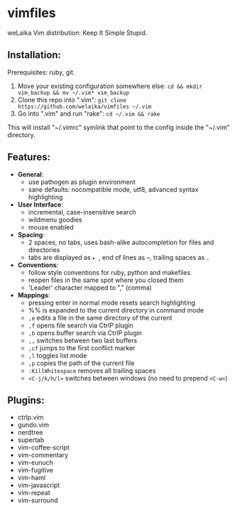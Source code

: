 vimfiles
========

weLaika Vim distribution: Keep It Simple Stupid.

## Installation:

Prerequisites: ruby, git.

1. Move your existing configuration somewhere else:
   `cd && mkdir vim_backup && mv ~/.vim* vim_backup`
2. Clone this repo into ".vim":
   `git clone https://github.com/welaika/vimfiles ~/.vim`
3. Go into ".vim" and run "rake":
   `cd ~/.vim && rake`

This will install "~/.vimrc" symlink that point to
the config inside the "~/.vim" directory.

## Features:

* **General**:
  - use pathogen as plugin environment
  - sane defaults: nocompatible mode, utf8, advanced syntax highlighting
* **User Interface**:
  - incremental, case-insensitive search
  - wildmenu goodies
  - mouse enabled
* **Spacing**:
  - 2 spaces, no tabs, uses bash-alike autocompletion for files and directories
  - tabs are displayed as `▸ `, end of lines as `¬`, trailing spaces as `.`
* **Conventions**:
  - follow style conventions for ruby, python and makefiles
  - reopen files in the same spot where you closed them
  - 'Leader' character mapped to "," (comma)
* **Mappings**:
  - pressing enter in normal mode resets search highlighting
  - %% is expanded to the current directory in command mode
  - `,e` edits a file in the same directory of the current
  - `,f` opens file search via CtrlP plugin
  - `,b` opens buffer search via CtrlP plugin
  - `,,` switches between two last buffers
  - `,cf` jumps to the first conflict marker
  - `,l` toggles list mode
  - `,p` copies the path of the current file
  - `:KillWhitespace` removes all trailing spaces
  - `<C-j/k/h/l>` switches between windows (no need to prepend `<C-w>`)

## Plugins:

* ctrlp.vim
* gundo.vim
* nerdtree
* supertab
* vim-coffee-script
* vim-commentary
* vim-eunuch
* vim-fugitive
* vim-haml
* vim-javascript
* vim-repeat
* vim-surround
